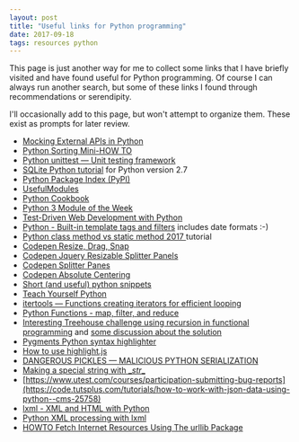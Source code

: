 ```yaml
---
layout: post
title: "Useful links for Python programming"
date: 2017-09-18
tags: resources python
---
```


This page is just another way for me to collect some links that I have briefly visited and have found useful for Python programming. Of course I can always run another search, but some of these links I found through recommendations or serendipity.  

I'll occasionally add to this page, but won't attempt to organize them. These exist as prompts for later review.

* [Mocking External APIs in Python](https://realpython.com/blog/python/testing-third-party-apis-with-mocks/)
* [Python Sorting Mini-HOW TO](https://wiki.python.org/moin/HowTo/Sorting)
* [Python unittest — Unit testing framework](https://docs.python.org/3/library/unittest.html#unittest.TestCase.setUp)
* [SQLite Python tutorial](http://zetcode.com/db/sqlitepythontutorial/) for Python version 2.7
* [Python Package Index (PyPI)](https:/??/pypi.org/)
* [UsefulModules](https://wiki.python.org/moin/UsefulModules#Useful_Modules.2C_Packages_and_Libraries)
* [Python Cookbook](http://chimera.labs.oreilly.com/books/1230000000393/index.html)
* [Python 3 Module of the Week](https://pymotw.com/3/)
* [Test-Driven Web Development with Python](http://www.obeythetestinggoat.com/pages/book.html)
* [Python - Built-in template tags and filters](https://docs.djangoproject.com/en/1.11/ref/templates/builtins/) includes date formats :-)
* [Python class method vs static method 2017 ](http://www.bogotobogo.com/python/python_differences_between_static_method_and_class_method_instance_method.php)tutorial
* [Codepen Resize, Drag, Snap](https://codepen.io/zz85/pen/gbOoVP)
* [Codepen Jquery Resizable Splitter Panels ](https://codepen.io/rstrahl/pen/eJZQej?q=resize+&limit=all&type=type-pens)
* [Codepen Splitter Panes](https://codepen.io/osublake/pen/WRQjJx?q=resize+&limit=all&type=type-pens)
* [Codepen Absolute Centering](https://codepen.io/shshaw/pen/gEiDt?q=resize+&limit=all&type=type-pens)
* [Short (and useful) python snippets](https://stackoverflow.com/questions/691946/short-and-useful-python-snippets#694180)
* [Teach Yourself Python](http://www.teachyourselfpython.com/index.php)
* [itertools — Functions creating iterators for efficient looping](https://docs.python.org/3/library/itertools.html)
* [Python Functions - map, filter, and reduce](http://www.bogotobogo.com/python/python_fncs_map_filter_reduce.php)
* [Interesting Treehouse challenge using recursion in functional programming](https://teamtreehouse.com/library/functional-python/the-lambda-lambada/recursion) and [some discussion about the solution](https://teamtreehouse.com/community/functional-python-recursion)
* [Pygments Python syntax highlighter](http://pygments.org/docs/quickstart/)
* [How to use highlight.js](https://highlightjs.org/usage/)
* [DANGEROUS PICKLES — MALICIOUS PYTHON SERIALIZATION](https://intoli.com/blog/dangerous-pickles/)
* [Making a special string with \__str__](https://ironboundsoftware.com/blog/2017/10/02/making-a-special-string/)
* [https://www.utest.com/courses/participation-submitting-bug-reports](https://code.tutsplus.com/tutorials/how-to-work-with-json-data-using-python--cms-25758)
* [lxml - XML and HTML with Python](http://lxml.de/index.html)
* [Python XML processing with lxml](http://infohost.nmt.edu/tcc/help/pubs/pylxml/web/index.html)
* [HOWTO Fetch Internet Resources Using The urllib Package](https://docs.python.org/3.5/howto/urllib2.html)
